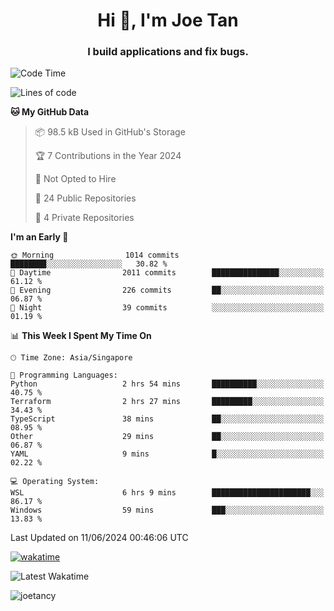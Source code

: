 <h1 align="center">Hi 👋, I'm Joe Tan</h1>
<h3 align="center">I build applications and fix bugs.</h3>

<!--START_SECTION:waka-->
![Code Time](http://img.shields.io/badge/Code%20Time-1%2C371%20hrs%2014%20mins-blue)

![Lines of code](https://img.shields.io/badge/From%20Hello%20World%20I%27ve%20Written-46.5%20million%20lines%20of%20code-blue)

**🐱 My GitHub Data** 

> 📦 98.5 kB Used in GitHub's Storage 
 > 
> 🏆 7 Contributions in the Year 2024
 > 
> 🚫 Not Opted to Hire
 > 
> 📜 24 Public Repositories 
 > 
> 🔑 4 Private Repositories 
 > 
**I'm an Early 🐤** 

```text
🌞 Morning                1014 commits        ████████░░░░░░░░░░░░░░░░░   30.82 % 
🌆 Daytime                2011 commits        ███████████████░░░░░░░░░░   61.12 % 
🌃 Evening                226 commits         ██░░░░░░░░░░░░░░░░░░░░░░░   06.87 % 
🌙 Night                  39 commits          ░░░░░░░░░░░░░░░░░░░░░░░░░   01.19 % 
```


📊 **This Week I Spent My Time On** 

```text
🕑︎ Time Zone: Asia/Singapore

💬 Programming Languages: 
Python                   2 hrs 54 mins       ██████████░░░░░░░░░░░░░░░   40.75 % 
Terraform                2 hrs 27 mins       █████████░░░░░░░░░░░░░░░░   34.43 % 
TypeScript               38 mins             ██░░░░░░░░░░░░░░░░░░░░░░░   08.95 % 
Other                    29 mins             ██░░░░░░░░░░░░░░░░░░░░░░░   06.87 % 
YAML                     9 mins              █░░░░░░░░░░░░░░░░░░░░░░░░   02.22 % 

💻 Operating System: 
WSL                      6 hrs 9 mins        ██████████████████████░░░   86.17 % 
Windows                  59 mins             ███░░░░░░░░░░░░░░░░░░░░░░   13.83 % 
```


 Last Updated on 11/06/2024 00:46:06 UTC
<!--END_SECTION:waka-->
[![wakatime](https://wakatime.com/badge/user/e0e3a0f0-6d69-4241-946d-0baaf7b91278.svg)](https://wakatime.com/@e0e3a0f0-6d69-4241-946d-0baaf7b91278)

![Latest Wakatime](https://github.com/joetancy/joetancy/workflows/Latest%20Wakatime/badge.svg)

<p align="left"> <img src="https://komarev.com/ghpvc/?username=joetancy" alt="joetancy" /> </p>

